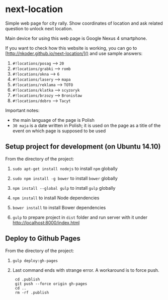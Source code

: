 # next-location

Simple web page for city rally. Show coordinates of location and ask related question to unlock next location.

Main device for using this web page is Google Nexus 4 smartphone.

If you want to check how this website is working, you can go to [http://nkoder.github.io/next-location/]() and use sample answers:

1. `#!locations/posag` --> `20`
2. `#!locations/grabki` --> `romb`
3. `#!locations/okna` --> `6`
4. `#!locations/lasery` --> `mapa`
4. `#!locations/reklama` --> `TOTO`
5. `#!locations/klatka` --> `scyzoryk `
6. `#!locations/brzozy` --> `Bronisław`
7. `#!locations/dobro` --> `Tacyt`

Important notes:

* the main language of the page is Polish
* `30 maja` is a date written in Polish; it is used on the page as a title of the event on which page is supposed to be used


## Setup project for development (on Ubuntu 14.10)

From the directory of the project:

1. `sudo apt-get install nodejs` to install `npm` globally

2. `sudo npm install -g bower` to install `bower` globally

3. `npm install --global gulp` to install `gulp` globally

4. `npm install` to install Node dependencies

5. `bower install` to install Bower dependencies

6. `gulp` to prepare project in `dist` folder and run server with it under [http://localhost:8000/index.html]()

## Deploy to Github Pages

From the directory of the project:

1. `gulp deploy:gh-pages`
     
2. Last command ends with strange error. A workaround is to force push.

        cd .publish
        git push --force origin gh-pages
        cd ..
        rm -rf .publish
